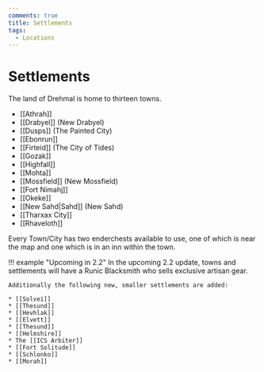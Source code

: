 ```yaml
---
comments: true
title: Settlements
tags:
  - Locations
---
```


# Settlements
The land of Drehmal is home to thirteen towns.

* [[Athrah]]
* [[Drabyel]] (New Drabyel)
* [[Dusps]] (The Painted City)
* [[Ebonrun]]
* [[Firteid]] (The City of Tides)
* [[Gozak]]
* [[Highfall]]
* [[Mohta]]
* [[Mossfield]] (New Mossfield)
* [[Fort Nimahj]]
* [[Okeke]]
* [[New Sahd|Sahd]] (New Sahd)
* [[Tharxax City]]
* [[Rhaveloth]]

Every Town/City has two enderchests available to use, one of which is near the map and one which is in an inn within the town. 

!!! example "Upcoming in 2.2"
    In the upcoming 2.2 update, towns and settlements will have a Runic Blacksmith who sells exclusive artisan gear.
    
    Additionally the following new, smaller settlements are added:
    
    * [[Solvei]]
    * [[Thesund]]
    * [[Hevhlak]]
    * [[Elvett]]
    * [[Thesund]]
    * [[Helmshire]]
    * The [[ICS Arbiter]]
    * [[Fort Solitude]]
    * [[Schlonko]]
    * [[Morah]]


	
